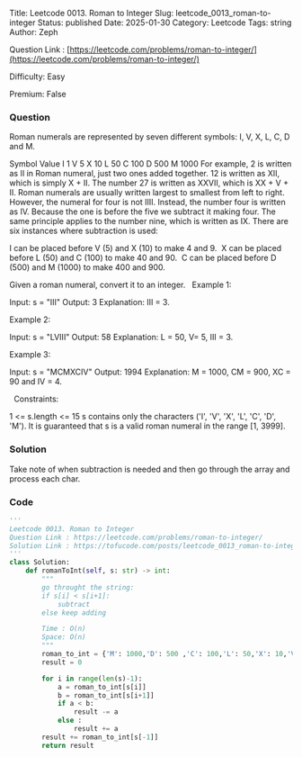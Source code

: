Title: Leetcode 0013. Roman to Integer
Slug: leetcode_0013_roman-to-integer
Status: published
Date: 2025-01-30
Category: Leetcode
Tags: string
Author: Zeph

Question Link : [https://leetcode.com/problems/roman-to-integer/](https://leetcode.com/problems/roman-to-integer/)

Difficulty: Easy

Premium: False

### Question
Roman numerals are represented by seven different symbols: I, V, X, L, C, D and M.

Symbol       Value
I             1
V             5
X             10
L             50
C             100
D             500
M             1000
For example, 2 is written as II in Roman numeral, just two ones added together. 12 is written as XII, which is simply X + II. The number 27 is written as XXVII, which is XX + V + II.
Roman numerals are usually written largest to smallest from left to right. However, the numeral for four is not IIII. Instead, the number four is written as IV. Because the one is before the five we subtract it making four. The same principle applies to the number nine, which is written as IX. There are six instances where subtraction is used:

I can be placed before V (5) and X (10) to make 4 and 9. 
X can be placed before L (50) and C (100) to make 40 and 90. 
C can be placed before D (500) and M (1000) to make 400 and 900.

Given a roman numeral, convert it to an integer.
 
Example 1:

Input: s = "III"
Output: 3
Explanation: III = 3.

Example 2:

Input: s = "LVIII"
Output: 58
Explanation: L = 50, V= 5, III = 3.

Example 3:

Input: s = "MCMXCIV"
Output: 1994
Explanation: M = 1000, CM = 900, XC = 90 and IV = 4.

 
Constraints:

1 <= s.length <= 15
s contains only the characters ('I', 'V', 'X', 'L', 'C', 'D', 'M').
It is guaranteed that s is a valid roman numeral in the range [1, 3999].

### Solution

Take note of when subtraction is needed and then go through the array and process each char.

### Code
```python
'''
Leetcode 0013. Roman to Integer
Question Link : https://leetcode.com/problems/roman-to-integer/
Solution Link : https://tofucode.com/posts/leetcode_0013_roman-to-integer.html
'''
class Solution:
    def romanToInt(self, s: str) -> int:
        """
        go throught the string:
        if s[i] < s[i+1]:
            subtract
        else keep adding

        Time : O(n)
        Space: O(n)
        """
        roman_to_int = {'M': 1000,'D': 500 ,'C': 100,'L': 50,'X': 10,'V': 5,'I': 1}
        result = 0

        for i in range(len(s)-1):
            a = roman_to_int[s[i]]
            b = roman_to_int[s[i+1]]
            if a < b:
                result -= a
            else :
                result += a
        result += roman_to_int[s[-1]]
        return result
```

